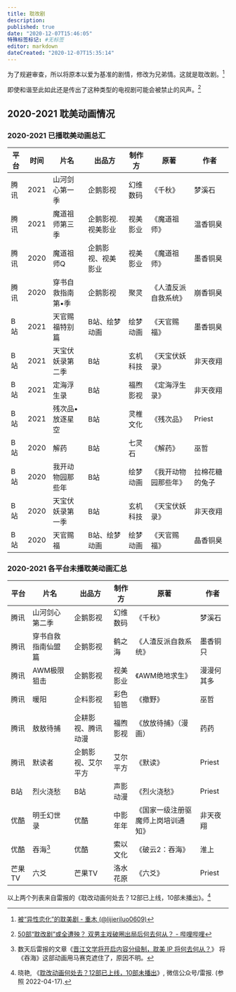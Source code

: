 ```yaml
---
title: 耽改剧
description:
published: true
date: "2020-12-07T15:46:05"
特殊标签标记: #无标签
editor: markdown
dateCreated: "2020-12-07T15:35:14"
---
```


<!--异性恋版耽美剧-->

为了规避审查，所以将原本以爱为基准的剧情，修改为兄弟情。这就是耽改剧。[^tjxttfvc]

[^tjxttfvc]: [被“异性恋化”的耽美剧 - 重木 (@lijieriluo0609)](https://web.archive.org/web/20201207152903if_/https://matters.news/@lijieriluo0609/被-异性恋化-的耽美剧-bafyreiderqpzsby6qo6tjxttfvcht6ogqzww55t5p4rdphmwojkwxynos4)

即使和谐至此如此还是传出了这种类型的电视剧可能会被禁止的风声。[^cv5121469]

[^cv5121469]: [50部“耽改剧”或全遭殃？ 双男主戏破圈出局后何去何从？ - 哔哩哔哩](https://archive.is/63Pl2 "https://www.bilibili.com/read/cv5121469")

## 2020-2021 耽美动画情况

### 2020-2021 已播耽美动画总汇

| 平台 | 时间 | 片名              | 出品方             | 制作方   | 原著                 | 作者           |
| ---- | ---- | ----------------- | ------------------ | -------- | -------------------- | -------------- |
| 腾讯 | 2021 | 山河剑心第一季    | 企鹅影视           | 幻维数码 | 《千秋》             | 梦溪石         |
| 腾讯 | 2021 | 魔道祖师第三季    | 企鹅影视.视美影业  | 视美影业 | 《魔道祖师》         | 温香铜臭       |
| 腾讯 | 2020 | 魔道祖师Q         | 企鹅影视、视美影业 | 视美影业 | 《魔道祖师》         | 墨香铜臭       |
| 腾讯 | 2020 | 穿书自救指南第•季 | 企鹅影视           | 聚灵     | 《人渣反派自救系统》 | 崩香铜臭       |
| B站  | 2021 | 天官赐福特别篇    | B站、绘梦动画      | 绘梦动画 | 《天官赐福》         | 墨香铜臭       |
| B站  | 2021 | 天宝伏妖录第二季  | B站                | 玄机科技 | 《天宝伏妖录》       | 非天夜翔       |
| B站  | 2021 | 定海浮生录        | B站                | 福煦影视 | 《定海浮生录》       | 非天夜翔       |
| B站  | 2021 | 残次品•放逐星空   | B站                | 灵椎文化 | 《残次品》           | Priest         |
| B站  | 2020 | 解药              | B站                | 七灵石   | 《解药》             | 巫哲           |
| B站  | 2020 | 我开动物园那些年  | B站                | 绘梦动画 | 《我开动物园那些年》 | 拉棉花糖的兔子 |
| B站  | 2020 | 天宝伏妖录第一季  | B站                | 玄机科技 | 《天宝伏妖录》       | 非天夜翔       |
| B站  | 2020 | 天官赐福          | B站、绘梦动画      | 绘梦动画 | 《天官赐福》         | 晶香铜臭       |

### 2020-2021 各平台未播耽美动画汇总

| 平台   | 片名               | 出品方             | 制作方   | 原著                               | 作者       |
| ------ | ------------------ | ------------------ | -------- | ---------------------------------- | ---------- |
| 腾讯   | 山河剑心第二季     | 企鹅影视           | 幻维数码 | 《千秋》                           | 梦溪石     |
| 腾讯   | 穿书自救指南仙盟篇 | 企鹅影视           | 鹤之海   | 《人渣反派自救系统》               | 墨香铜只   |
| 腾讯   | AWM极限狙击        | 企鹅影视           | 视美影业 | 《AWM绝地求生》                    | 漫漫何其多 |
| 腾讯   | 暖阳               | 企料影视           | 彩色铅笆 | 《撤野》                           | 巫哲       |
| 腾讯   | 敖敖待捕           | 企耕影视、腾讯动漫 | 福煦影视 | 《放放待捕》（漫画）               | 药药       |
| 腾讯   | 默读者             | 企鹅影视、艾尔平方 | 艾尔平方 | 《默读》                           | Priest     |
| B站    | 烈火浇愁           | B站                | 声影动漫 | 《烈火浇愁》                       | Priest     |
| 优酷   | 明壬幻世录         | 优酷               | 中影年年 | 《国家一级注册驱魔师上岗培训通知》 | 非天夜翔   |
| 优酷   | 吞海[^th]          | 优酷               | 索以文化 | 《破云2：吞海》                    | 淮上       |
| 芒果TV | 六爻               | 芒果TV             | 洛水花原 | 《六爻》                           | Priest     |

[^th]:
    数天后雷报的文章《[晋江文学将开启内容分级制，耽美 IP 将何去何从？](http://archiveiya74codqgiixo33q62qlrqtkgmcitqx5u2oeqnmn5bpcbiyd.onion/WP2HW "https://mp.weixin.qq.com/s/fdaMByb7Khp8pyo_Hd38mw")》
    将《吞海》这部动画用马赛克遮住了，原因不明。

以上两个列表来自雷报的《耽改动画何处去？12部已上线，10部未播出》。[^f6df4b248]

[^f6df4b248]: 晓艳, 《[耽改动画何处去？12部已上线，10部未播出](http://archiveiya74codqgiixo33q62qlrqtkgmcitqx5u2oeqnmn5bpcbiyd.onion/ymrbF "http://mp.weixin.qq.com/s?__biz=Mzg5NTA0MTE0NQ==&mid=2247497131&idx=1&sn=d7741487530c476685844c985aaf04ef&chksm=c014debdf76357ab1c269fbd2cf0b4e12d8f2dc5c1dc34f38c9839bf6df4b2487e8a64597778#rd")》, 微信公众号/雷报. (参照 2022-04-17).

<!--
+ [国产剧2020：不能爆红那就“爆雷”?_详细解读_最新资讯_热点事件_36氪](https://www.36kr.com/p/981863497526537)
+ [50部“耽改剧”或全遭殃？ 双男主戏破圈出局后何去何从？ - 哔哩哔哩](https://archive.is/63Pl2 "https://www.bilibili.com/read/cv5121469")
+ [《陈情令》热播的背后 耽美怎样影响性别文化？-南都观察-财新博客-新世纪的常识传播者-财新网](https://web.archive.org/web/20191102020711/http://nanduguancha.blog.caixin.com/archives/213785)
+ [为什么现在这么多耽改剧呢？为什么越来越多的原耽读者讨厌耽改剧呢？ - 动漫资讯(英雄联盟LOL)](https://web.archive.org/web/20201207152852/http://www.bajieyou.com/new/b762c77659fe44c094e2c68947bc87ae)
+ [耽改剧是什么意思？ - 小鸡词典](https://web.archive.org/web/20201207153122if_/https://jikipedia.com/definition/891500248)
+ [耽美IP到底能撬动多大市场？_创事记_新浪科技_新浪网](https://web.archive.org/web/20201206152849/https://finance.sina.com.cn/tech/csj/2020-11-25/doc-iiznezxs3623109.shtml)
+ [如何正确解读耽改剧的感情|爱情|小说|美文_网易订阅](https://web.archive.org/web/20201207152803/https://dy.163.com/article/FCEQ4RVD0545GN33.html)
+ [男腾讯恋与爱姬艺的故事 - 哔哩哔哩](https://archive.is/jGtOT "https://www.bilibili.com/read/cv8577456")
+ [59部已知耽改剧项目总汇.jpg (440×1885)](https://archive.is/uyiNO/33efbabda770f7065b62888475846408e8cdad54.jpg)
+ [从耽美剧到耽改剧，剧中的两位男主到底啥关系?-大河报网](https://archive.is/GkiZN "https://www.dahebao.cn/news/1518191?cid=1518191")
-->
